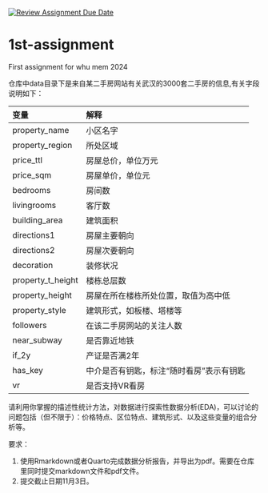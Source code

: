 [![Review Assignment Due Date](https://classroom.github.com/assets/deadline-readme-button-22041afd0340ce965d47ae6ef1cefeee28c7c493a6346c4f15d667ab976d596c.svg)](https://classroom.github.com/a/p4wDbfun)
# 1st-assignment
First assignment for whu mem 2024

仓库中data目录下是来自某二手房网站有关武汉的3000套二手房的信息,有关字段说明如下：

|变量|解释|
|:--|:--|
|property_name|小区名字|
|property_region|所处区域|
|price_ttl|房屋总价，单位万元|
|price_sqm|房屋单价，单位元|
|bedrooms|房间数|
|livingrooms|客厅数|
|building_area|建筑面积|
|directions1|房屋主要朝向|
|directions2|房屋次要朝向|
|decoration|装修状况|
|property_t_height|楼栋总层数|
|property_height|房屋在所在楼栋所处位置，取值为高中低|
|property_style|建筑形式，如板楼、塔楼等|
|followers|在该二手房网站的关注人数|
|near_subway|是否靠近地铁|
|if_2y|产证是否满2年|
|has_key|中介是否有钥匙，标注“随时看房”表示有钥匙|
|vr|是否支持VR看房|

请利用你掌握的描述性统计方法，对数据进行探索性数据分析(EDA)，可以讨论的问题包括（但不限于）：价格特点、区位特点、建筑形式、以及这些变量的组合分析等。

要求：
1. 使用Rmarkdown或者Quarto完成数据分析报告，并导出为pdf。需要在仓库里同时提交markdown文件和pdf文件。
2. 提交截止日期11月3日。

